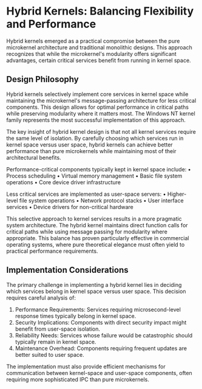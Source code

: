 # Hybrid Kernels: Balancing Flexibility and Performance

Hybrid kernels emerged as a practical compromise between the pure microkernel architecture and traditional monolithic designs. This approach recognizes that while the microkernel's modularity offers significant advantages, certain critical services benefit from running in kernel space.

## Design Philosophy

Hybrid kernels selectively implement core services in kernel space while maintaining the microkernel's message-passing architecture for less critical components. This design allows for optimal performance in critical paths while preserving modularity where it matters most. The Windows NT kernel family represents the most successful implementation of this approach.

The key insight of hybrid kernel design is that not all kernel services require the same level of isolation. By carefully choosing which services run in kernel space versus user space, hybrid kernels can achieve better performance than pure microkernels while maintaining most of their architectural benefits.

Performance-critical components typically kept in kernel space include:
• Process scheduling
• Virtual memory management
• Basic file system operations
• Core device driver infrastructure

Less critical services are implemented as user-space servers:
• Higher-level file system operations
• Network protocol stacks
• User interface services
• Device drivers for non-critical hardware

This selective approach to kernel services results in a more pragmatic system architecture. The hybrid kernel maintains direct function calls for critical paths while using message passing for modularity where appropriate. This balance has proven particularly effective in commercial operating systems, where pure theoretical elegance must often yield to practical performance requirements.

## Implementation Considerations

The primary challenge in implementing a hybrid kernel lies in deciding which services belong in kernel space versus user space. This decision requires careful analysis of:

1. Performance Requirements: Services requiring microsecond-level response times typically belong in kernel space.
2. Security Implications: Components with direct security impact might benefit from user-space isolation.
3. Reliability Needs: Services whose failure would be catastrophic should typically remain in kernel space.
4. Maintenance Overhead: Components requiring frequent updates are better suited to user space.

The implementation must also provide efficient mechanisms for communication between kernel-space and user-space components, often requiring more sophisticated IPC than pure microkernels.
